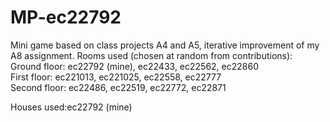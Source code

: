 # MP-ec22792

Mini game based on class projects A4 and A5, iterative improvement of my A8 assignment.
Rooms used (chosen at random from contributions):<br>
Ground floor: ec22792 (mine), ec22433, ec22562, ec22860 <br>
First floor: ec221013, ec221025, ec22558, ec22777 <br>
Second floor: ec22486, ec22519, ec22772, ec22871 <br>

Houses used:ec22792 (mine)
